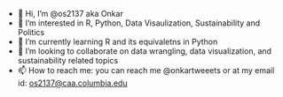 - 👋 Hi, I’m @os2137 aka Onkar
- 👀 I’m interested in R, Python,  Data Visaulization, Sustainability and Politics
- 🌱 I’m currently learning  R and its equivaletns in Python
- 💞️ I’m looking to collaborate on data wrangling, data visualization, and sustainability related topics
- 📫 How to reach me: you can reach me @onkartweeets or at my email id:  os2137@caa.columbia.edu

<!---
os2137/os2137 is a ✨ special ✨ repository because its `README.md` (this file) appears on your GitHub profile.
You can click the Preview link to take a look at your changes.
--->
